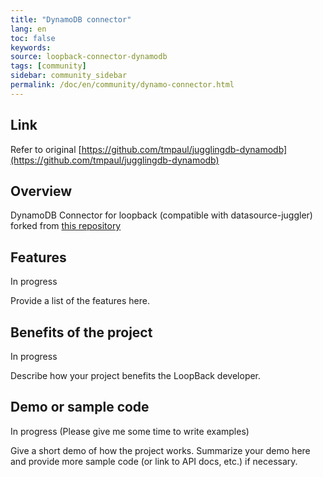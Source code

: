 ```yaml
---
title: "DynamoDB connector"
lang: en
toc: false
keywords:
source: loopback-connector-dynamodb
tags: [community]
sidebar: community_sidebar
permalink: /doc/en/community/dynamo-connector.html
---
```


## Link

Refer to original
[https://github.com/tmpaul/jugglingdb-dynamodb](https://github.com/tmpaul/jugglingdb-dynamodb)

## Overview

DynamoDB Connector for loopback (compatible with datasource-juggler) forked from [this repository](https://github.com/ggcasuso/loopback-connector-dynamodb)

## Features

In progress

Provide a list of the features here.

## Benefits of the project

In progress

Describe how your project benefits the LoopBack developer.

## Demo or sample code

In progress (Please give me some time to write examples)

Give a short demo of how the project works.
Summarize your demo here and provide more sample code (or link to API docs, etc.) if necessary.
